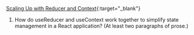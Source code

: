 [Scaling Up with Reducer and Context](https://react.dev/learn/scaling-up-with-reducer-and-context){:target="\_blank"}

1. How do useReducer and useContext work together to simplify state management in a React application? (At least two paragraphs of prose.)
